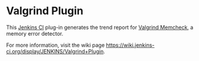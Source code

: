 Valgrind Plugin
===============

This [Jenkins CI](http://jenkins-ci.org/) plug-in generates the trend report for [Valgrind Memcheck](http://valgrind.org/docs/manual/mc-manual.html), a memory error detector.

For more information, visit the wiki page <https://wiki.jenkins-ci.org/display/JENKINS/Valgrind+Plugin>.

